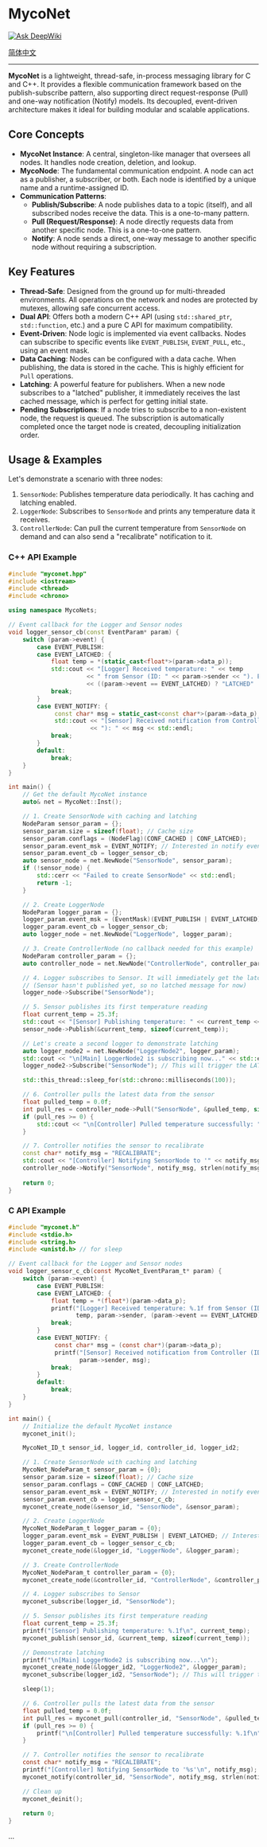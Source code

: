 # MycoNet

[![Ask DeepWiki](https://deepwiki.com/badge.svg)](https://deepwiki.com/eleven-3/MycoNet)

[简体中文](README_zh-cn.md)

--- 

**MycoNet** is a lightweight, thread-safe, in-process messaging library for C and C++. It provides a flexible communication framework based on the publish-subscribe pattern, also supporting direct request-response (Pull) and one-way notification (Notify) models. Its decoupled, event-driven architecture makes it ideal for building modular and scalable applications.

## Core Concepts

-   **MycoNet Instance**: A central, singleton-like manager that oversees all nodes. It handles node creation, deletion, and lookup.
-   **MycoNode**: The fundamental communication endpoint. A node can act as a publisher, a subscriber, or both. Each node is identified by a unique name and a runtime-assigned ID.
-   **Communication Patterns**:
    -   **Publish/Subscribe**: A node publishes data to a topic (itself), and all subscribed nodes receive the data. This is a one-to-many pattern.
    -   **Pull (Request/Response)**: A node directly requests data from another specific node. This is a one-to-one pattern.
    -   **Notify**: A node sends a direct, one-way message to another specific node without requiring a subscription.

## Key Features

-   **Thread-Safe**: Designed from the ground up for multi-threaded environments. All operations on the network and nodes are protected by mutexes, allowing safe concurrent access.
-   **Dual API**: Offers both a modern C++ API (using `std::shared_ptr`, `std::function`, etc.) and a pure C API for maximum compatibility.
-   **Event-Driven**: Node logic is implemented via event callbacks. Nodes can subscribe to specific events like `EVENT_PUBLISH`, `EVENT_PULL`, etc., using an event mask.
-   **Data Caching**: Nodes can be configured with a data cache. When publishing, the data is stored in the cache. This is highly efficient for `Pull` operations.
-   **Latching**: A powerful feature for publishers. When a new node subscribes to a "latched" publisher, it immediately receives the last cached message, which is perfect for getting initial state.
-   **Pending Subscriptions**: If a node tries to subscribe to a non-existent node, the request is queued. The subscription is automatically completed once the target node is created, decoupling initialization order.

## Usage & Examples

Let's demonstrate a scenario with three nodes:
1.  `SensorNode`: Publishes temperature data periodically. It has caching and latching enabled.
2.  `LoggerNode`: Subscribes to `SensorNode` and prints any temperature data it receives.
3.  `ControllerNode`: Can pull the current temperature from `SensorNode` on demand and can also send a "recalibrate" notification to it.

### C++ API Example

```cpp
#include "myconet.hpp"
#include <iostream>
#include <thread>
#include <chrono>

using namespace MycoNets;

// Event callback for the Logger and Sensor nodes
void logger_sensor_cb(const EventParam* param) {
    switch (param->event) {
        case EVENT_PUBLISH:
        case EVENT_LATCHED: {
            float temp = *(static_cast<float*>(param->data_p));
            std::cout << "[Logger] Received temperature: " << temp 
                      << " from Sensor (ID: " << param->sender << "). Event: "
                      << ((param->event == EVENT_LATCHED) ? "LATCHED" : "PUBLISH") << std::endl;
            break;
        }
        case EVENT_NOTIFY: {
             const char* msg = static_cast<const char*>(param->data_p);
             std::cout << "[Sensor] Received notification from Controller (ID: " << param->sender 
                       << "): " << msg << std::endl;
            break;
        }
        default:
            break;
    }
}

int main() {
    // Get the default MycoNet instance
    auto& net = MycoNet::Inst();

    // 1. Create SensorNode with caching and latching
    NodeParam sensor_param = {};
    sensor_param.size = sizeof(float); // Cache size
    sensor_param.conflags = (NodeFlag)(CONF_CACHED | CONF_LATCHED);
    sensor_param.event_msk = EVENT_NOTIFY; // Interested in notify events
    sensor_param.event_cb = logger_sensor_cb;
    auto sensor_node = net.NewNode("SensorNode", sensor_param);
    if (!sensor_node) {
        std::cerr << "Failed to create SensorNode" << std::endl;
        return -1;
    }

    // 2. Create LoggerNode
    NodeParam logger_param = {};
    logger_param.event_msk = (EventMask)(EVENT_PUBLISH | EVENT_LATCHED); // Interested in publish and latched events
    logger_param.event_cb = logger_sensor_cb;
    auto logger_node = net.NewNode("LoggerNode", logger_param);

    // 3. Create ControllerNode (no callback needed for this example)
    NodeParam controller_param = {};
    auto controller_node = net.NewNode("ControllerNode", controller_param);

    // 4. Logger subscribes to Sensor. It will immediately get the latched message if available.
    // (Sensor hasn't published yet, so no latched message for now)
    logger_node->Subscribe("SensorNode");

    // 5. Sensor publishes its first temperature reading
    float current_temp = 25.3f;
    std::cout << "[Sensor] Publishing temperature: " << current_temp << std::endl;
    sensor_node->Publish(&current_temp, sizeof(current_temp));

    // Let's create a second logger to demonstrate latching
    auto logger_node2 = net.NewNode("LoggerNode2", logger_param);
    std::cout << "\n[Main] LoggerNode2 is subscribing now..." << std::endl;
    logger_node2->Subscribe("SensorNode"); // This will trigger the LATCHED event immediately

    std::this_thread::sleep_for(std::chrono::milliseconds(100));

    // 6. Controller pulls the latest data from the sensor
    float pulled_temp = 0.0f;
    int pull_res = controller_node->Pull("SensorNode", &pulled_temp, sizeof(pulled_temp));
    if (pull_res >= 0) {
        std::cout << "\n[Controller] Pulled temperature successfully: " << pulled_temp << std::endl;
    }

    // 7. Controller notifies the sensor to recalibrate
    const char* notify_msg = "RECALIBRATE";
    std::cout << "[Controller] Notifying SensorNode to '" << notify_msg << "'" << std::endl;
    controller_node->Notify("SensorNode", notify_msg, strlen(notify_msg) + 1);
    
    return 0;
}
```

### C API Example

```c
#include "myconet.h"
#include <stdio.h>
#include <string.h>
#include <unistd.h> // for sleep

// Event callback for the Logger and Sensor nodes
void logger_sensor_c_cb(const MycoNet_EventParam_t* param) {
    switch (param->event) {
        case EVENT_PUBLISH:
        case EVENT_LATCHED: {
            float temp = *(float*)(param->data_p);
            printf("[Logger] Received temperature: %.1f from Sensor (ID: %u). Event: %s\n",
                   temp, param->sender, (param->event == EVENT_LATCHED) ? "LATCHED" : "PUBLISH");
            break;
        }
        case EVENT_NOTIFY: {
             const char* msg = (const char*)(param->data_p);
             printf("[Sensor] Received notification from Controller (ID: %u): %s\n",
                    param->sender, msg);
            break;
        }
        default:
            break;
    }
}

int main() {
    // Initialize the default MycoNet instance
    myconet_init();

    MycoNet_ID_t sensor_id, logger_id, controller_id, logger_id2;

    // 1. Create SensorNode with caching and latching
    MycoNet_NodeParam_t sensor_param = {0};
    sensor_param.size = sizeof(float); // Cache size
    sensor_param.conflags = CONF_CACHED | CONF_LATCHED;
    sensor_param.event_msk = EVENT_NOTIFY; // Interested in notify events
    sensor_param.event_cb = logger_sensor_c_cb;
    myconet_create_node(&sensor_id, "SensorNode", &sensor_param);

    // 2. Create LoggerNode
    MycoNet_NodeParam_t logger_param = {0};
    logger_param.event_msk = EVENT_PUBLISH | EVENT_LATCHED; // Interested in publish and latched events
    logger_param.event_cb = logger_sensor_c_cb;
    myconet_create_node(&logger_id, "LoggerNode", &logger_param);

    // 3. Create ControllerNode
    MycoNet_NodeParam_t controller_param = {0};
    myconet_create_node(&controller_id, "ControllerNode", &controller_param);

    // 4. Logger subscribes to Sensor
    myconet_subscribe(logger_id, "SensorNode");

    // 5. Sensor publishes its first temperature reading
    float current_temp = 25.3f;
    printf("[Sensor] Publishing temperature: %.1f\n", current_temp);
    myconet_publish(sensor_id, &current_temp, sizeof(current_temp));

    // Demonstrate latching
    printf("\n[Main] LoggerNode2 is subscribing now...\n");
    myconet_create_node(&logger_id2, "LoggerNode2", &logger_param);
    myconet_subscribe(logger_id2, "SensorNode"); // This will trigger the LATCHED event

    sleep(1);

    // 6. Controller pulls the latest data from the sensor
    float pulled_temp = 0.0f;
    int pull_res = myconet_pull(controller_id, "SensorNode", &pulled_temp, sizeof(pulled_temp));
    if (pull_res >= 0) {
        printf("\n[Controller] Pulled temperature successfully: %.1f\n", pulled_temp);
    }

    // 7. Controller notifies the sensor to recalibrate
    const char* notify_msg = "RECALIBRATE";
    printf("[Controller] Notifying SensorNode to '%s'\n", notify_msg);
    myconet_notify(controller_id, "SensorNode", notify_msg, strlen(notify_msg) + 1);

    // Clean up
    myconet_deinit();
    
    return 0;
}
```

...
